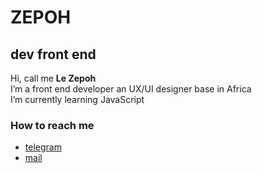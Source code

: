 # ZEPOH
## dev front end

Hi, call me  **Le Zepoh**   
I’m a front end developer an UX/UI designer base in Africa   
I’m currently learning JavaScript  

### How to reach me
+ [telegram](https://t.me/le_zepoh)  
+ [mail](menzepohyvesseraphin@gmail.com)









<!---
Zepoh/Zepoh is a ✨ special ✨ repository because its `README.md` (this file) appears on your GitHub profile.
You can click the Preview link to take a look at your changes.
--->
